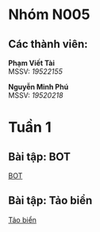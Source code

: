 <h1> Nhóm N005 </h1>
<h2> Các thành viên: </h2>
<p><b> Phạm Viết Tài </b><br> 
MSSV: <i>19522155</i></p>
<p><b> 	Nguyễn Minh Phú </b><br> 
MSSV: <i>19520218</i></p>


<h1> Tuần 1 </h1>

<h2> Bài tập: BOT <br> </h2>

<a href="https://github.com/turkin501/CS112.K21.KHTN/tree/master/homework/week01/BOT">
  BOT
</a>

<h2> Bài tập: Tảo biển <br> </h2>

<a href="https://github.com/turkin501/CS112.K21.KHTN/tree/master/homework/week01/tao%20bien">
  Tảo biển
</a>
<br>



